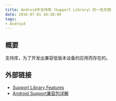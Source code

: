 ```yaml
---
title: Android中支持库（Support Library）的一些东西
date: 2016-07-01 10:38:49
tags:
- Android
---
```


## 概要
支持库，为了开发出兼容低版本设备的应用而存在的。

## 外部链接
- [Support Library Features](https://developer.android.com/topic/libraries/support-library/features.html)
- [Android Support兼容包详解](http://stormzhang.com/android/2015/03/29/android-support-library/)
